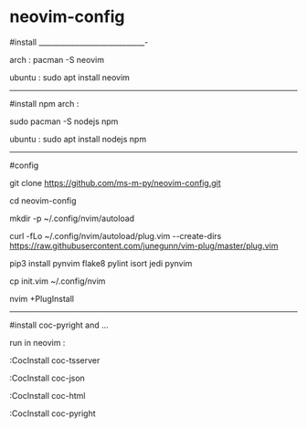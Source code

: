 # neovim-config

#install 
_____________________________-

arch : 
pacman -S neovim


ubuntu :
sudo apt install neovim
_________________________________
#install npm
arch :

sudo pacman -S nodejs npm


ubuntu :
sudo apt install nodejs npm

_______________________________
#config

git clone https://github.com/ms-m-py/neovim-config.git

cd neovim-config

mkdir -p ~/.config/nvim/autoload


curl -fLo ~/.config/nvim/autoload/plug.vim --create-dirs https://raw.githubusercontent.com/junegunn/vim-plug/master/plug.vim


pip3 install pynvim flake8 pylint isort jedi pynvim


cp init.vim ~/.config/nvim

nvim +PlugInstall


__________________________________________

#install coc-pyright and ...

run in neovim :

:CocInstall coc-tsserver

:CocInstall coc-json

:CocInstall coc-html

:CocInstall coc-pyright
